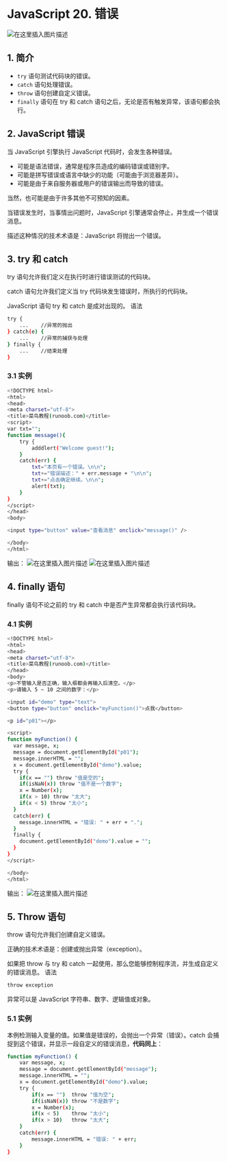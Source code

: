 #  JavaScript 20. 错误


![在这里插入图片描述](https://img-blog.csdnimg.cn/3b4f425be9f949ca8fac29cf3a95545b.png)


##  1. 简介

 - `try` 语句测试代码块的错误。
 - `catch` 语句处理错误。
 - `throw` 语句创建自定义错误。
 - `finally` 语句在 try 和 catch 语句之后，无论是否有触发异常，该语句都会执行。

## 2. JavaScript 错误
当 JavaScript 引擎执行 JavaScript 代码时，会发生各种错误。

 - 可能是语法错误，通常是程序员造成的编码错误或错别字。
 - 可能是拼写错误或语言中缺少的功能（可能由于浏览器差异）。
 - 可能是由于来自服务器或用户的错误输出而导致的错误。

当然，也可能是由于许多其他不可预知的因素。

当错误发生时，当事情出问题时，JavaScript 引擎通常会停止，并生成一个错误消息。

描述这种情况的技术术语是：JavaScript 将抛出一个错误。

##  3. try 和 catch
try 语句允许我们定义在执行时进行错误测试的代码块。

catch 语句允许我们定义当 try 代码块发生错误时，所执行的代码块。

JavaScript 语句 try 和 catch 是成对出现的。
语法

```bash
try {
    ...    //异常的抛出
} catch(e) {
    ...    //异常的捕获与处理
} finally {
    ...    //结束处理
}
```
### 3.1 实例

```bash
<!DOCTYPE html>
<html>
<head>
<meta charset="utf-8">
<title>菜鸟教程(runoob.com)</title>
<script>
var txt="";
function message(){
	try {
		adddlert("Welcome guest!");
	}
	catch(err) {
		txt="本页有一个错误。\n\n";
		txt+="错误描述：" + err.message + "\n\n";
		txt+="点击确定继续。\n\n";
		alert(txt);
	}
}
</script>
</head>
<body>

<input type="button" value="查看消息" onclick="message()" />

</body>
</html>
```
输出：
![在这里插入图片描述](https://img-blog.csdnimg.cn/0992d3c2cffe44b2b0731bc0f778b442.png)
![在这里插入图片描述](https://img-blog.csdnimg.cn/42fa8dbc8fc645f59a50246a794e8eba.png)
##  4. finally 语句
finally 语句不论之前的 try 和 catch 中是否产生异常都会执行该代码块。
### 4.1 实例

```bash
<!DOCTYPE html>
<html>
<head>
<meta charset="utf-8">
<title>菜鸟教程(runoob.com)</title>
</head>
<body>
<p>不管输入是否正确，输入框都会再输入后清空。</p>
<p>请输入 5 ~ 10 之间的数字：</p>

<input id="demo" type="text">
<button type="button" onclick="myFunction()">点我</button>

<p id="p01"></p>

<script>
function myFunction() {
  var message, x;
  message = document.getElementById("p01");
  message.innerHTML = "";
  x = document.getElementById("demo").value;
  try { 
    if(x == "") throw "值是空的";
    if(isNaN(x)) throw "值不是一个数字";
    x = Number(x);
    if(x > 10) throw "太大";
    if(x < 5) throw "太小";
  }
  catch(err) {
    message.innerHTML = "错误: " + err + ".";
  }
  finally {
    document.getElementById("demo").value = "";
  }
}
</script>

</body>
</html>
```
输出：
![在这里插入图片描述](https://img-blog.csdnimg.cn/6d82f5c22a2440c99015f92d9797210e.gif#pic_center)

## 5. Throw 语句
throw 语句允许我们创建自定义错误。

正确的技术术语是：创建或抛出异常（exception）。

如果把 throw 与 try 和 catch 一起使用，那么您能够控制程序流，并生成自定义的错误消息。
语法

```bash
throw exception
```

异常可以是 JavaScript 字符串、数字、逻辑值或对象。

### 5.1 实例
本例检测输入变量的值。如果值是错误的，会抛出一个异常（错误）。catch 会捕捉到这个错误，并显示一段自定义的错误消息，**代码同上**：

```bash
function myFunction() {
    var message, x;
    message = document.getElementById("message");
    message.innerHTML = "";
    x = document.getElementById("demo").value;
    try { 
        if(x == "")  throw "值为空";
        if(isNaN(x)) throw "不是数字";
        x = Number(x);
        if(x < 5)    throw "太小";
        if(x > 10)   throw "太大";
    }
    catch(err) {
        message.innerHTML = "错误: " + err;
    }
}

```

